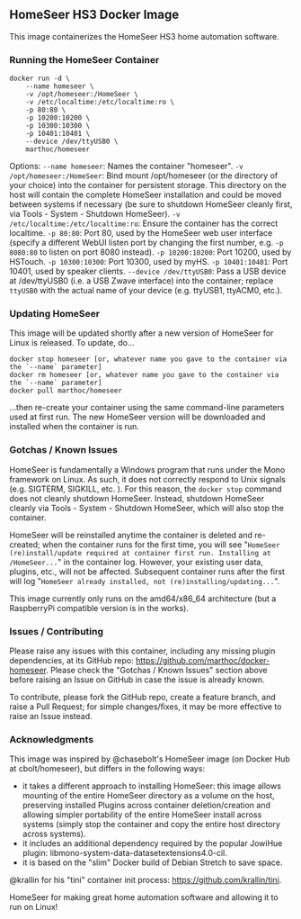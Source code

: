 ## HomeSeer HS3 Docker Image

This image containerizes the HomeSeer HS3 home automation software. 

### Running the HomeSeer Container

```
docker run -d \
    --name homeseer \
    -v /opt/homeseer:/HomeSeer \
    -v /etc/localtime:/etc/localtime:ro \
    -p 80:80 \
    -p 10200:10200 \
    -p 10300:10300 \
    -p 10401:10401 \
    --device /dev/ttyUSB0 \
    marthoc/homeseer
```
Options:
`--name homeseer`: Names the container "homeseer".
`-v /opt/homeseer:/HomeSeer`: Bind mount /opt/homeseer (or the directory of your choice) into the container for persistent storage. This directory on the host will contain the complete HomeSeer installation and could be moved between systems if necessary (be sure to shutdown HomeSeer cleanly first, via Tools - System - Shutdown HomeSeer).
`-v /etc/localtime:/etc/localtime:ro`: Ensure the container has the correct localtime.
`-p 80:80`: Port 80, used by the HomeSeer web user interface (specify a different WebUI listen port by changing the first number, e.g. `-p 8080:80` to listen on port 8080 instead).
`-p 10200:10200`: Port 10200, used by HSTouch.
`-p 10300:10300`: Port 10300, used by myHS.
`-p 10401:10401`: Port 10401, used by speaker clients.
`--device /dev/ttyUSB0`: Pass a USB device at /dev/ttyUSB0 (i.e. a USB Zwave interface) into the container; replace `ttyUSB0` with the actual name of your device (e.g. ttyUSB1, ttyACM0, etc.).

### Updating HomeSeer

This image will be updated shortly after a new version of HomeSeer for Linux is released. To update, do...
```
docker stop homeseer [or, whatever name you gave to the container via the `--name` parameter]
docker rm homeseer [or, whatever name you gave to the container via the `--name` parameter]
docker pull marthoc/homeseer
```
...then re-create your container using the same command-line parameters used at first run. The new HomeSeer version will be downloaded and installed when the container is run.

### Gotchas / Known Issues

HomeSeer is fundamentally a Windows program that runs under the Mono framework on Linux. As such, it does not correctly respond to Unix signals (e.g. SIGTERM, SIGKILL, etc. ). For this reason, the `docker stop` command does not cleanly shutdown HomeSeer. Instead, shutdown HomeSeer cleanly via Tools - System - Shutdown HomeSeer, which will also stop the container.

HomeSeer will be reinstalled anytime the container is deleted and re-created; when the container runs for the first time, you will see "`HomeSeer (re)install/update required at container first run. Installing at /HomeSeer...`" in the container log. However, your existing user data, plugins, etc., will not be affected. Subsequent container runs after the first will log "`HomeSeer already installed, not (re)installing/updating...`".

This image currently only runs on the amd64/x86_64 architecture (but a RaspberryPi compatible version is in the works).

### Issues / Contributing

Please raise any issues with this container, including any missing plugin dependencies, at its GitHub repo: https://github.com/marthoc/docker-homeseer. Please check the "Gotchas / Known Issues" section above before raising an Issue on GitHub in case the issue is already known.

To contribute, please fork the GitHub repo, create a feature branch, and raise a Pull Request; for simple changes/fixes, it may be more effective to raise an Issue instead.

### Acknowledgments

This image was inspired by @chasebolt's HomeSeer image (on Docker Hub at cbolt/homeseer), but differs in the following ways:
- it takes a different approach to installing HomeSeer: this image allows mounting of the entire HomeSeer directory as a volume on the host, preserving installed Plugins across container deletion/creation and allowing simpler portability of the entire HomeSeer install across systems (simply stop the container and copy the entire host directory across systems). 
- it includes an additional dependency required by the popular JowiHue plugin: libmono-system-data-datasetextensions4.0-cil.
- it is based on the "slim" Docker build of Debian Stretch to save space.

@krallin for his "tini" container init process: https://github.com/krallin/tini.

HomeSeer for making great home automation software and allowing it to run on Linux!
